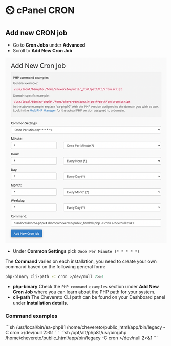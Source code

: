 # ⏲️ cPanel CRON

## Add new CRON job

* Go to **Cron Jobs** under **Advanced**
* Scroll to **Add New Cron Job**

![File Manager Delete File](../../src/manuals/cpanel/cronjob.png)

* Under **Common Settings** pick `Once Per Minute (* * * * *)`

The **Command** varies on each installation, you need to create your own command based on the following general form:

```sh
php-binary cli-path -C cron >/dev/null 2>&1
```

* **php-binary** Check the `PHP command examples` section under **Add New Cron Job** where you can learn about the PHP path for your system.
* **cli-path** The Chevereto CLI path can be found on your Dashboard panel under **Installation details**.

### Command examples

<code-group>
<code-block title="General">
```sh
/usr/local/bin/ea-php81 /home/chevereto/public_html/app/bin/legacy -C cron >/dev/null 2>&1
```
</code-block>

<code-block title="CloudLinux">
```sh
/opt/alt/php81/usr/bin/php /home/chevereto/public_html/app/bin/legacy -C cron >/dev/null 2>&1
```
</code-block>
</code-group>
